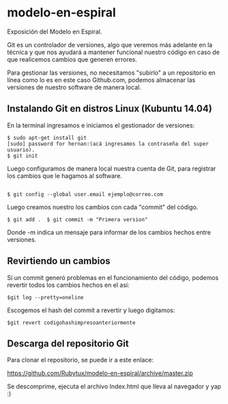 # modelo-en-espiral
Exposición del Modelo en Espiral.

Git es un controlador de versiones, algo que veremos más adelante en la técnica y que nos ayudará a mantener funcional nuestro código en caso de que realicemos cambios que generen errores.

Para gestionar las versiones, no necesitamos "subirlo" a un repositorio en línea como lo es en este caso Github.com, podemos almacenar las versiones de nuestro software de manera local.

## Instalando Git en distros Linux (Kubuntu 14.04)

En la terminal ingresamos e iniciamos el gestionador de versiones:

```
$ sudo apt-get install git
[sudo] password for hernan:(acá ingresamos la contraseña del super usuario).
$ git init
```

Luego configuramos de manera local nuestra cuenta de Git, para registrar los cambios que le hagamos al software.

```$ git config --global user.name Nombre1 Apellido1

$ git config --global user.email ejemplo@correo.com
```

Luego creamos nuestro los cambios con cada "commit" del código.

`$ git add . 
$ git commit -m "Primera version"`

Donde -m indica un mensaje para informar de los cambios hechos entre versiones.

## Revirtiendo un cambios

Sí un commit generó problemas en el funcionamiento del código, podemos revertir todos los cambios hechos en el así:

```
$git log --pretty=oneline
```

Escogemos el hash del commit a revertir y luego digitamos:

```
$git revert codigohashimpresoanteriormente
```


## Descarga del repositorio Git

Para clonar el repositorio, se puede ir a este enlace:

https://github.com/Rubytux/modelo-en-espiral/archive/master.zip

Se descomprime, ejecuta el archivo Index.html que lleva al navegador y yap :)